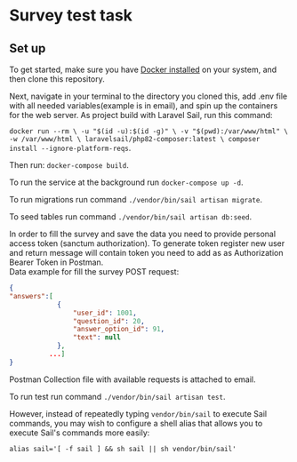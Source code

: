 # Survey test task

Set up
------------

To get started, make sure you have [Docker installed](https://docs.docker.com) on your system, and then clone this repository.

Next, navigate in your terminal to the directory you cloned this, add .env file with all needed variables(example is in email), and spin up the containers for the web server.
As project build with Laravel Sail, run this command:

`docker run --rm \
-u "$(id -u):$(id -g)" \
-v "$(pwd):/var/www/html" \
-w /var/www/html \
laravelsail/php82-composer:latest \
composer install --ignore-platform-reqs`.

Then run: `docker-compose build`.

To run the service at the background run `docker-compose up -d`.

To run migrations run command `./vendor/bin/sail artisan migrate`.

To seed tables run command `./vendor/bin/sail artisan db:seed`.

In order to fill the survey and save the data you need to provide personal access token (sanctum authorization). To generate token register new user and return message will contain token you need to add as  as Authorization Bearer Token in Postman.  
Data example for fill the survey POST request:
```json
{
"answers":[
            {
                "user_id": 1001,
                "question_id": 20,
                "answer_option_id": 91,
                "text": null
            },
          ...]
}
```
Postman Collection file with available requests is attached to email.

To run test run command `./vendor/bin/sail artisan test`.

However, instead of repeatedly typing `vendor/bin/sail` to execute Sail commands, you may wish to configure a shell alias that allows you to execute Sail's commands more easily:

`alias sail='[ -f sail ] && sh sail || sh vendor/bin/sail'`
